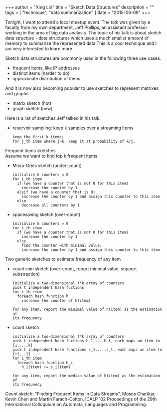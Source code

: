 +++
author = "Xing Lin"
title = "Sketch Data Structures"
description = ""
tags = [
    "technique",
    "data summarization"
]
date = "2015-06-09"
+++

Tonight, I went to attend a local meetup event. The talk was given by a 
faculty from my own department, Jeff Phillips, an assistant professor
working in the area of big data analysis. The topic of his talk is about 
sketch data structure - data structures which uses a much smaller
amount of memory to summarize the represented data.This is a cool
technique and I am very interested to learn more.

Sketch data structures are commonly used in the following three use 
cases.  

- frequent items, like IP addresses  
- distinct items (harder to do)  
- approximate distribution of items   

And it is now also becoming popular to use sketches to represent matrixes and graphs  

- matrix sketch (hot)  
- graph sketch (new)  

Here is a list of sketches Jeff talked in his talk.  

- reservoir sampling: keep k samples over a streaming items  

      keep the first k items;  
      for j_th item where j>k, keep it at probability of k/j.  

Frequent items sketches   
Assume we want to find top k frequent items  
 
- Misra-Gries sketch (under-count)   
  
      initialize k counters = 0  
      for i_th item  
        if (we have a counter that is not 0 for this item)  
          increase the counter by 1  
        elsif (we have a counter that is 0)  
          increase the counter by 1 and assign this counter to this item  
        else  
          decrease all counters by 1  

- spacesaving sketch (over-count)  

      initialize k counters = 0  
      for i_th item  
        if (we have a counter that is not 0 for this item)  
          increase the counter by 1  
        else  
          find the counter with minimal value;  
          increase the counter by 1 and assign this counter to this item  

Two generic sketches to estimate frequency of any item  

- count-min sketch (over-count, report minimal value, support substraction) 

      initialize a two-dimensional t*k array of counters  
      pick t independent hash fuctions  
      for i_th item  
        foreach hash function h  
          increase the counter of h(item)  

      for any item, report the minimal value of h(item) as the estimation of 
      its frequency

- count sketch  

      initialize a two-dimensional t*k array of counters  
      pick t independent hash fuctions h_1,...,h_t, each maps an item to {1,...,k}
      pick t independent hash functions s_1,...,s_t, each maps an item to {+1, -1}  
      for i_th item  
        foreach hash function h_i  
          h_i(item) += s_i(item) 

      for any item, report the median value of h(item) as the estimation of 
      its frequency

Count sketch: "Finding Frequent Items in Data Streams", Moses Charikar,	Kevin Chen and
Martin Farach-Colton, ICALP '02 Proceedings of the 29th International Colloquium on Automata, Languages and Programming.	

